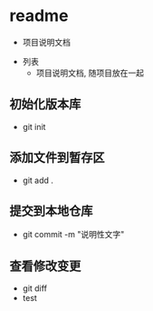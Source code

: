 # readme
- 项目说明文档
+ 列表
    - 项目说明文档, 随项目放在一起

## 初始化版本库
- git init

## 添加文件到暂存区
- git add .

## 提交到本地仓库
- git commit -m "说明性文字"

## 查看修改变更
- git diff
- test